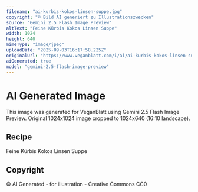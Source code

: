 ```yaml
---
filename: "ai-kurbis-kokos-linsen-suppe.jpg"
copyright: "© Bild AI generiert zu Illustrationszwecken"
source: "Gemini 2.5 Flash Image Preview"
altText: "Feine Kürbis Kokos Linsen Suppe"
width: 1024
height: 640
mimeType: "image/jpeg"
uploadDate: "2025-09-03T16:17:58.225Z"
originalUrl: "https://www.veganblatt.com/i/ai/ai-kurbis-kokos-linsen-suppe.jpg"
aiGenerated: true
model: "gemini-2.5-flash-image-preview"
---
```


# AI Generated Image

This image was generated for VeganBlatt using Gemini 2.5 Flash Image Preview.
Original 1024x1024 image cropped to 1024x640 (16:10 landscape).

## Recipe
Feine Kürbis Kokos Linsen Suppe

## Copyright
© AI Generated - for illustration - Creative Commons CC0
